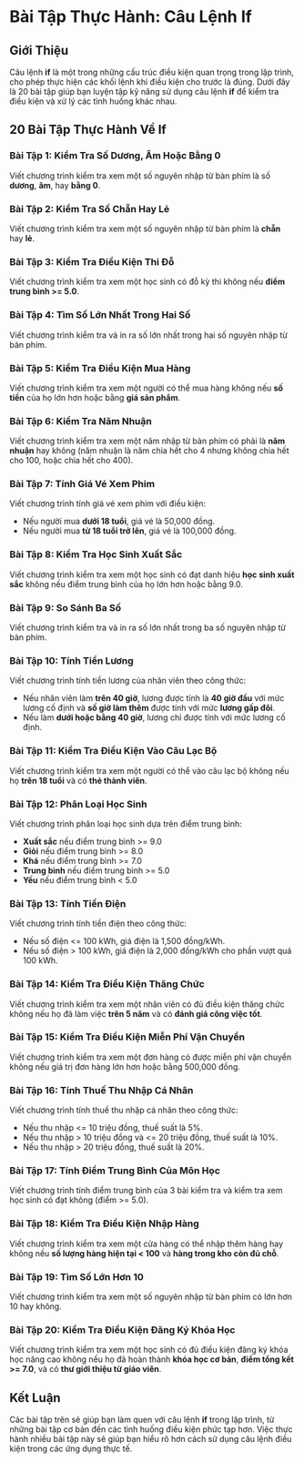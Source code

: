 # Bài Tập Thực Hành: Câu Lệnh If

## Giới Thiệu

Câu lệnh **if** là một trong những cấu trúc điều kiện quan trọng trong lập trình, cho phép thực hiện các khối lệnh khi điều kiện cho trước là đúng. Dưới đây là 20 bài tập giúp bạn luyện tập kỹ năng sử dụng câu lệnh **if** để kiểm tra điều kiện và xử lý các tình huống khác nhau.

## 20 Bài Tập Thực Hành Về If

### Bài Tập 1: Kiểm Tra Số Dương, Âm Hoặc Bằng 0

Viết chương trình kiểm tra xem một số nguyên nhập từ bàn phím là số **dương**, **âm**, hay **bằng 0**.

### Bài Tập 2: Kiểm Tra Số Chẵn Hay Lẻ

Viết chương trình kiểm tra xem một số nguyên nhập từ bàn phím là **chẵn** hay **lẻ**.

### Bài Tập 3: Kiểm Tra Điều Kiện Thi Đỗ

Viết chương trình kiểm tra xem một học sinh có đỗ kỳ thi không nếu **điểm trung bình >= 5.0**.

### Bài Tập 4: Tìm Số Lớn Nhất Trong Hai Số

Viết chương trình kiểm tra và in ra số lớn nhất trong hai số nguyên nhập từ bàn phím.

### Bài Tập 5: Kiểm Tra Điều Kiện Mua Hàng

Viết chương trình kiểm tra xem một người có thể mua hàng không nếu **số tiền** của họ lớn hơn hoặc bằng **giá sản phẩm**.

### Bài Tập 6: Kiểm Tra Năm Nhuận

Viết chương trình kiểm tra xem một năm nhập từ bàn phím có phải là **năm nhuận** hay không (năm nhuận là năm chia hết cho 4 nhưng không chia hết cho 100, hoặc chia hết cho 400).

### Bài Tập 7: Tính Giá Vé Xem Phim

Viết chương trình tính giá vé xem phim với điều kiện:

- Nếu người mua **dưới 18 tuổi**, giá vé là 50,000 đồng.
- Nếu người mua **từ 18 tuổi trở lên**, giá vé là 100,000 đồng.

### Bài Tập 8: Kiểm Tra Học Sinh Xuất Sắc

Viết chương trình kiểm tra xem một học sinh có đạt danh hiệu **học sinh xuất sắc** không nếu điểm trung bình của họ lớn hơn hoặc bằng 9.0.

### Bài Tập 9: So Sánh Ba Số

Viết chương trình kiểm tra và in ra số lớn nhất trong ba số nguyên nhập từ bàn phím.

### Bài Tập 10: Tính Tiền Lương

Viết chương trình tính tiền lương của nhân viên theo công thức:

- Nếu nhân viên làm **trên 40 giờ**, lương được tính là **40 giờ đầu** với mức lương cố định và **số giờ làm thêm** được tính với mức **lương gấp đôi**.
- Nếu làm **dưới hoặc bằng 40 giờ**, lương chỉ được tính với mức lương cố định.

### Bài Tập 11: Kiểm Tra Điều Kiện Vào Câu Lạc Bộ

Viết chương trình kiểm tra xem một người có thể vào câu lạc bộ không nếu họ **trên 18 tuổi** và có **thẻ thành viên**.

### Bài Tập 12: Phân Loại Học Sinh

Viết chương trình phân loại học sinh dựa trên điểm trung bình:

- **Xuất sắc** nếu điểm trung bình >= 9.0
- **Giỏi** nếu điểm trung bình >= 8.0
- **Khá** nếu điểm trung bình >= 7.0
- **Trung bình** nếu điểm trung bình >= 5.0
- **Yếu** nếu điểm trung bình < 5.0

### Bài Tập 13: Tính Tiền Điện

Viết chương trình tính tiền điện theo công thức:

- Nếu số điện <= 100 kWh, giá điện là 1,500 đồng/kWh.
- Nếu số điện > 100 kWh, giá điện là 2,000 đồng/kWh cho phần vượt quá 100 kWh.

### Bài Tập 14: Kiểm Tra Điều Kiện Thăng Chức

Viết chương trình kiểm tra xem một nhân viên có đủ điều kiện thăng chức không nếu họ đã làm việc **trên 5 năm** và có **đánh giá công việc tốt**.

### Bài Tập 15: Kiểm Tra Điều Kiện Miễn Phí Vận Chuyển

Viết chương trình kiểm tra xem một đơn hàng có được miễn phí vận chuyển không nếu giá trị đơn hàng lớn hơn hoặc bằng 500,000 đồng.

### Bài Tập 16: Tính Thuế Thu Nhập Cá Nhân

Viết chương trình tính thuế thu nhập cá nhân theo công thức:

- Nếu thu nhập <= 10 triệu đồng, thuế suất là 5%.
- Nếu thu nhập > 10 triệu đồng và <= 20 triệu đồng, thuế suất là 10%.
- Nếu thu nhập > 20 triệu đồng, thuế suất là 20%.

### Bài Tập 17: Tính Điểm Trung Bình Của Môn Học

Viết chương trình tính điểm trung bình của 3 bài kiểm tra và kiểm tra xem học sinh có đạt không (điểm >= 5.0).

### Bài Tập 18: Kiểm Tra Điều Kiện Nhập Hàng

Viết chương trình kiểm tra xem một cửa hàng có thể nhập thêm hàng hay không nếu **số lượng hàng hiện tại < 100** và **hàng trong kho còn đủ chỗ**.

### Bài Tập 19: Tìm Số Lớn Hơn 10

Viết chương trình kiểm tra xem một số nguyên nhập từ bàn phím có lớn hơn 10 hay không.

### Bài Tập 20: Kiểm Tra Điều Kiện Đăng Ký Khóa Học

Viết chương trình kiểm tra xem một học sinh có đủ điều kiện đăng ký khóa học nâng cao không nếu họ đã hoàn thành **khóa học cơ bản**, **điểm tổng kết >= 7.0**, và có **thư giới thiệu từ giáo viên**.

## Kết Luận

Các bài tập trên sẽ giúp bạn làm quen với câu lệnh **if** trong lập trình, từ những bài tập cơ bản đến các tình huống điều kiện phức tạp hơn. Việc thực hành nhiều bài tập này sẽ giúp bạn hiểu rõ hơn cách sử dụng câu lệnh điều kiện trong các ứng dụng thực tế.
